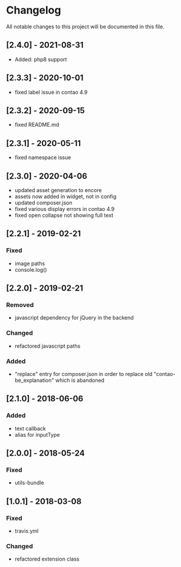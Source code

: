 # Changelog
All notable changes to this project will be documented in this file.

## [2.4.0] - 2021-08-31

- Added: php8 support

## [2.3.3] - 2020-10-01

- fixed label issue in contao 4.9

## [2.3.2] - 2020-09-15

- fixed README.md

## [2.3.1] - 2020-05-11

- fixed namespace issue

## [2.3.0] - 2020-04-06
- updated asset generation to encore
- assets now added in widget, not in config
- updated composer.json
- fixed various display errors in contao 4.9
- fixed open collapse not showing full text

## [2.2.1] - 2019-02-21

### Fixed
- image paths
- console.log()

## [2.2.0] - 2019-02-21

### Removed
- javascript dependency for jQuery in the backend

### Changed
- refactored javascript paths

### Added
- "replace" entry for composer.json in order to replace old "contao-be_explanation" which is abandoned

## [2.1.0] - 2018-06-06

### Added
- text callback
- alias for inputType

## [2.0.0] - 2018-05-24

### Fixed
- utils-bundle

## [1.0.1] - 2018-03-08

### Fixed
- travis.yml

### Changed
- refactored extension class

